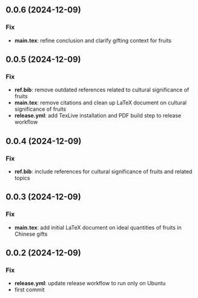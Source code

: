 ## 0.0.6 (2024-12-09)

### Fix

- **main.tex**: refine conclusion and clarify gifting context for fruits

## 0.0.5 (2024-12-09)

### Fix

- **ref.bib**: remove outdated references related to cultural significance of fruits
- **main.tex**: remove citations and clean up LaTeX document on cultural significance of fruits
- **release.yml**: add TexLive installation and PDF build step to release workflow

## 0.0.4 (2024-12-09)

### Fix

- **ref.bib**: include references for cultural significance of fruits and related topics

## 0.0.3 (2024-12-09)

### Fix

- **main.tex**: add initial LaTeX document on ideal quantities of fruits in Chinese gifts

## 0.0.2 (2024-12-09)

### Fix

- **release.yml**: update release workflow to run only on Ubuntu
- first commit
